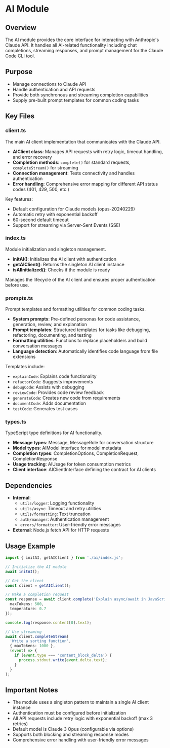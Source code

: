 # AI Module

## Overview
The AI module provides the core interface for interacting with Anthropic's Claude API. It handles all AI-related functionality including chat completions, streaming responses, and prompt management for the Claude Code CLI tool.

## Purpose
- Manage connections to Claude API
- Handle authentication and API requests
- Provide both synchronous and streaming completion capabilities
- Supply pre-built prompt templates for common coding tasks

## Key Files

### client.ts
The main AI client implementation that communicates with the Claude API.
- **AIClient class**: Manages API requests with retry logic, timeout handling, and error recovery
- **Completion methods**: `complete()` for standard requests, `completeStream()` for streaming
- **Connection management**: Tests connectivity and handles authentication
- **Error handling**: Comprehensive error mapping for different API status codes (401, 429, 500, etc.)

Key features:
- Default configuration for Claude models (opus-20240229)
- Automatic retry with exponential backoff
- 60-second default timeout
- Support for streaming via Server-Sent Events (SSE)

### index.ts
Module initialization and singleton management.
- **initAI()**: Initializes the AI client with authentication
- **getAIClient()**: Returns the singleton AI client instance
- **isAIInitialized()**: Checks if the module is ready

Manages the lifecycle of the AI client and ensures proper authentication before use.

### prompts.ts
Prompt templates and formatting utilities for common coding tasks.
- **System prompts**: Pre-defined personas for code assistance, generation, review, and explanation
- **Prompt templates**: Structured templates for tasks like debugging, refactoring, documenting, and testing
- **Formatting utilities**: Functions to replace placeholders and build conversation messages
- **Language detection**: Automatically identifies code language from file extensions

Templates include:
- `explainCode`: Explains code functionality
- `refactorCode`: Suggests improvements
- `debugCode`: Assists with debugging
- `reviewCode`: Provides code review feedback
- `generateCode`: Creates new code from requirements
- `documentCode`: Adds documentation
- `testCode`: Generates test cases

### types.ts
TypeScript type definitions for AI functionality.
- **Message types**: Message, MessageRole for conversation structure
- **Model types**: AIModel interface for model metadata
- **Completion types**: CompletionOptions, CompletionRequest, CompletionResponse
- **Usage tracking**: AIUsage for token consumption metrics
- **Client interface**: AIClientInterface defining the contract for AI clients

## Dependencies
- **Internal**:
  - `utils/logger`: Logging functionality
  - `utils/async`: Timeout and retry utilities
  - `utils/formatting`: Text truncation
  - `auth/manager`: Authentication management
  - `errors/formatter`: User-friendly error messages
- **External**: Node.js fetch API for HTTP requests

## Usage Example

```typescript
import { initAI, getAIClient } from './ai/index.js';

// Initialize the AI module
await initAI();

// Get the client
const client = getAIClient();

// Make a completion request
const response = await client.complete('Explain async/await in JavaScript', {
  maxTokens: 500,
  temperature: 0.7
});

console.log(response.content[0].text);

// Use streaming
await client.completeStream(
  'Write a sorting function',
  { maxTokens: 1000 },
  (event) => {
    if (event.type === 'content_block_delta') {
      process.stdout.write(event.delta.text);
    }
  }
);
```

## Important Notes
- The module uses a singleton pattern to maintain a single AI client instance
- Authentication must be configured before initialization
- All API requests include retry logic with exponential backoff (max 3 retries)
- Default model is Claude 3 Opus (configurable via options)
- Supports both blocking and streaming response modes
- Comprehensive error handling with user-friendly error messages
